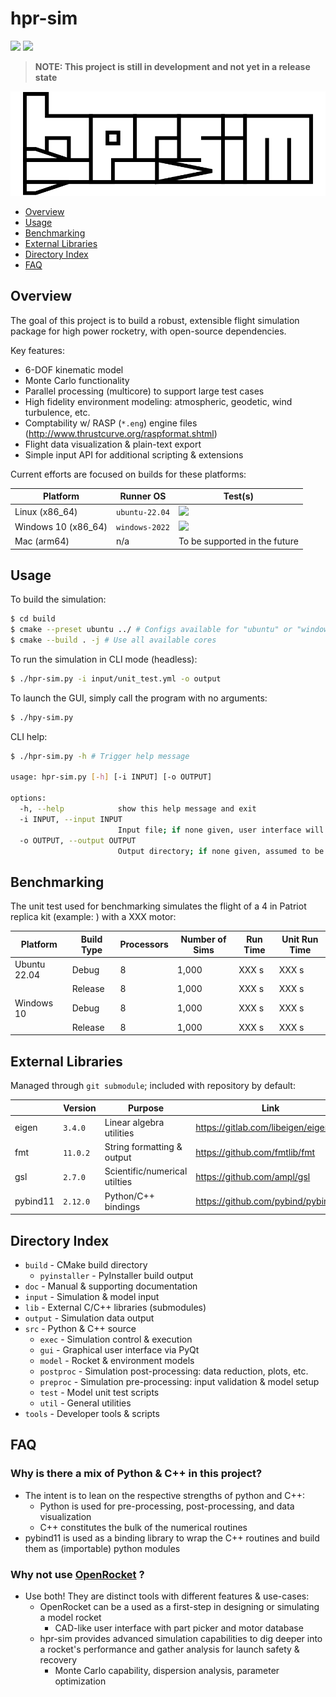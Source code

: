 # hpr-sim

![](https://img.shields.io/github/license/rdoddanavar/hpr-sim.svg)
![](https://img.shields.io/github/repo-size/rdoddanavar/hpr-sim.svg)


> **NOTE: This project is still in development and not yet in a release state**

![](doc/logo.svg)

- [Overview](#overview)
- [Usage](#usage)
- [Benchmarking](#benchmarking)
- [External Libraries](#external-libraries)
- [Directory Index](#directory-index)
- [FAQ](#faq)

## Overview

The goal of this project is to build a robust, extensible flight simulation package for high power rocketry, with open-source dependencies.

Key features:

 - 6-DOF kinematic model
 - Monte Carlo functionality
 - Parallel processing (multicore) to support large test cases 
 - High fidelity environment modeling: atmospheric, geodetic, wind turbulence, etc.
 - Comptability w/ RASP (`*.eng`) engine files (http://www.thrustcurve.org/raspformat.shtml)
 - Flight data visualization & plain-text export
 - Simple input API for additional scripting & extensions

Current efforts are focused on builds for these platforms:

| Platform            | Runner OS      | Test(s)                                                                                     
| --------------------|----------------|---------------------------------------------------------------------------------------------
| Linux (x86_64)      | `ubuntu-22.04` | ![](https://github.com/rdoddanavar/hpr-sim/actions/workflows/unit-test-ubuntu.yml/badge.svg)
| Windows 10 (x86_64) | `windows-2022` | ![](https://github.com/rdoddanavar/hpr-sim/actions/workflows/unit-test-windows.yml/badge.svg)
| Mac (arm64)         | n/a            | To be supported in the future

## Usage

To build the simulation:

```bash
$ cd build
$ cmake --preset ubuntu ../ # Configs available for "ubuntu" or "windows"
$ cmake --build . -j # Use all available cores
```

To run the simulation in CLI mode (headless):

```bash
$ ./hpr-sim.py -i input/unit_test.yml -o output
```

To launch the GUI, simply call the program with no arguments:

```bash
$ ./hpy-sim.py
```

CLI help:

```bash
$ ./hpr-sim.py -h # Trigger help message

usage: hpr-sim.py [-h] [-i INPUT] [-o OUTPUT]

options:
  -h, --help            show this help message and exit
  -i INPUT, --input INPUT
                        Input file; if none given, user interface will launch
  -o OUTPUT, --output OUTPUT
                        Output directory; if none given, assumed to be output/
```

## Benchmarking

The unit test used for benchmarking simulates the flight of a 4 in Patriot replica kit (example: ) with a XXX motor:

| Platform     | Build Type | Processors | Number of Sims | Run Time | Unit Run Time |
|--------------|------------|------------|----------------|----------|---------------|
| Ubuntu 22.04 | Debug      | 8          |          1,000 | XXX s    | XXX s         |
|              | Release    | 8          |          1,000 | XXX s    | XXX s         |
| Windows 10   | Debug      | 8          |          1,000 | XXX s    | XXX s         |
|              | Release    | 8          |          1,000 | XXX s    | XXX s         |

## External Libraries

Managed through `git submodule`; included with repository by default:

|          | Version  | Purpose                       | Link                               |
|----------|----------|-------------------------------|----------------------------------- |
| eigen    | `3.4.0`  | Linear algebra utilities      | https://gitlab.com/libeigen/eigen  |
| fmt      | `11.0.2` | String formatting & output    | https://github.com/fmtlib/fmt      |
| gsl      | `2.7.0`  | Scientific/numerical utilties | https://github.com/ampl/gsl        |
| pybind11 | `2.12.0` | Python/C++ bindings           | https://github.com/pybind/pybind11 |

## Directory Index

 - `build` - CMake build directory
   - `pyinstaller` - PyInstaller build output
 - `doc` - Manual & supporting documentation
 - `input` - Simulation & model input
 - `lib` - External C/C++ libraries (submodules)
 - `output` - Simulation data output
 - `src` - Python & C++ source
   - `exec` - Simulation control & execution
   - `gui` - Graphical user interface via PyQt
   - `model` - Rocket & environment models
   - `postproc` - Simulation post-processing: data reduction, plots, etc.
   - `preproc` - Simulation pre-processing: input validation & model setup
   - `test` - Model unit test scripts
   - `util` - General utilities
 - `tools` - Developer tools & scripts

## FAQ

### Why is there a mix of Python & C++ in this project?

- The intent is to lean on the respective strengths of python and C++:
    - Python is used for pre-processing, post-processing, and data visualization
    - C++ constitutes the bulk of the numerical routines
- pybind11 is used as a binding library to wrap the C++ routines and build them as (importable) python modules

### Why not use [OpenRocket](https://openrocket.info/) ?

- Use both! They are distinct tools with different features & use-cases:
  - OpenRocket can be a used as a first-step in designing or simulating a model rocket
    - CAD-like user interface with part picker and motor database
  - hpr-sim provides advanced simulation capabilities to dig deeper into a rocket's performance and gather analysis for launch safety & recovery
    - Monte Carlo capability, dispersion analysis, parameter optimization
